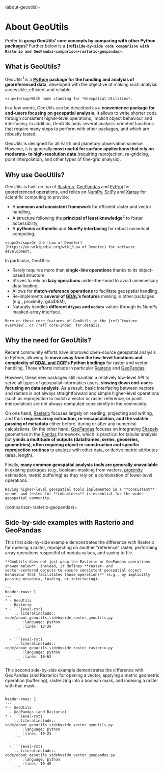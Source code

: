 (about-geoutils)=

# About GeoUtils

Prefer to **grasp GeoUtils' core concepts by comparing with other Python packages**? Further below is a **{ref}`side-by-side code comparison with Rasterio and GeoPandas<comparison-rasterio-geopandas>`**.

## What is GeoUtils?

GeoUtils<sup>1</sup> is a **[Python](https://www.python.org/) package for the handling and analysis of georeferenced data**, developed with the objective of
making such analysis accessible, efficient and reliable.

```{margin}
<sup>1</sup>With name standing for *Geospatial Utilities*.
```

In a few words, GeoUtils can be described as a **convenience package for end-users focusing on geospatial analysis**. It allows to write shorter
code through consistent higher-level operations, implicit object behaviour and interfacing. In addition, GeoUtils adds several analysis-oriented
functions that require many steps to perform with other packages, and which are robustly tested.

GeoUtils is designed for all Earth and planetary observation science. However, it is generally **most useful for surface applications that rely on
moderate- to high-resolution data** (requiring reprojection, re-gridding, point interpolation, and other types of fine-grid analysis).

## Why use GeoUtils?

GeoUtils is built on top of [Rasterio](https://rasterio.readthedocs.io/en/latest/), [GeoPandas](https://geopandas.org/en/stable/docs.html)
and [PyProj](https://pyproj4.github.io/pyproj/stable/index.html) for georeferenced operations, and relies on [NumPy](https://numpy.org/doc/stable/),
[SciPy](https://docs.scipy.org/doc/scipy/) and [Xarray](https://docs.xarray.dev/en/stable/) for scientific computing to provide:
- A **common and consistent framework** for efficient raster and vector handling,
- A structure following the **principal of least knowledge**<sup>2</sup> to foster accessibility,
- A **pythonic arithmetic** and **NumPy interfacing** for robust numerical computing.

```{margin}
<sup>2</sup>Or the [Law of Demeter](https://en.wikipedia.org/wiki/Law_of_Demeter) for software development.
```

In particular, GeoUtils:
- Rarely requires more than **single-line operations** thanks to its object-based structure,
- Strives to rely on **lazy operations** under-the-hood to avoid unnecessary data loading,
- Allows for **match-reference operations** to facilitate geospatial handling,
- Re-implements **several of [GDAL](https://gdal.org/)'s features** missing in other packages (e.g., proximity, gdalDEM),
- Naturally handles **different `dtypes` and `nodata`** values through its NumPy masked-array interface.


```{note}
More on these core features of GeoUtils in the {ref}`feature-overview`, or {ref}`core-index` for details.
```

## Why the need for GeoUtils?

Recent community efforts have improved open-source geospatial analysis in Python, allowing to **move away from the low-level functions and
complexity of [GDAL and OGR](https://gdal.org/)'s Python bindings** for raster and vector handling. Those efforts include in particular
[Rasterio](https://rasterio.readthedocs.io/en/latest/) and [GeoPandas](https://geopandas.org/en/stable/docs.html).

However, these new packages still maintain a relatively low-level API to serve all types of geospatial informatics users, **slowing down end-users focusing
on data analysis**. As a result, basic interfacing between vectors and rasters is not always straightforward and simple higher-level operations (such as
reprojection to match a vector or raster reference, or point interpolation) are not always computed consistently in the community.

On one hand, [Rasterio](https://rasterio.readthedocs.io/en/latest/) focuses largely on reading, projecting and writing, and thus **requires
array extraction, re-encapsulation, and the volatile passing of metadata** either before, during or after any numerical calculations. On the other hand,
[GeoPandas](https://geopandas.org/en/stable/docs.html) focuses on integrating [Shapely](https://shapely.readthedocs.io/en/stable/) geometries in the
[Pandas](https://pandas.pydata.org/) framework, which is practical for tabular analysis but **yields a multitude of outputs (dataframes, series, geoseries,
geometries), often requiring object re-construction and specific reprojection routines** to analyze with other data, or derive metric attributes (area,
length).

Finally, **many common geospatial analysis tools are generally unavailable** in existing packages (e.g., boolean-masking from vectors,
[proximity](https://gdal.org/programs/gdal_proximity.html) estimation, metric buffering) as they rely on a combination of lower-level operations.

```{admonition} Conclusion
Having higher-level geospatial tools implemented in a **consistent** manner and tested for **robustness** is essential for the wider geospatial community.
```

(comparison-rasterio-geopandas)=
## Side-by-side examples with Rasterio and GeoPandas

This first side-by-side example demonstrates the difference with Rasterio for opening a raster, reprojecting on
another "reference" raster, performing array operations respectful of nodata values, and saving to file.


```{note}
**GeoUtils does not just wrap the Rasterio or GeoPandas operations showed below**. Instead, it defines **raster- and
vector-centered objects to ensure consistent geospatial object behaviour that facilitates those operations** (e.g., by implicitly passing metadata, loading, or interfacing).
```

`````{list-table}
---
header-rows: 1
---
* - GeoUtils
  - Rasterio
* - ```{eval-rst}
    .. literalinclude:: code/about_geoutils_sidebyside_raster_geoutils.py
        :language: python
        :lines: 12-29
    ```

  - ```{eval-rst}
    .. literalinclude:: code/about_geoutils_sidebyside_raster_rasterio.py
        :language: python
        :lines: 10-62
    ```
`````

This second side-by-side example demonstrates the difference with GeoPandas (and Rasterio) for opening a vector,
applying a metric geometric operation (buffering), rasterizing into a boolean mask, and indexing a raster with that mask.

`````{list-table}
---
header-rows: 1
---
* - GeoUtils
  - GeoPandas (and Rasterio)
* - ```{eval-rst}
    .. literalinclude:: code/about_geoutils_sidebyside_vector_geoutils.py
        :language: python
        :lines: 10-25
    ```

  - ```{eval-rst}
    .. literalinclude:: code/about_geoutils_sidebyside_vector_geopandas.py
        :language: python
        :lines: 10-40
    ```

`````
